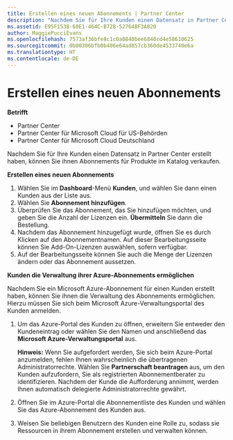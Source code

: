 ```yaml
---
title: Erstellen eines neuen Abonnements | Partner Center
description: "Nachdem Sie für Ihre Kunden einen Datensatz in Partner Center erstellt haben, können Sie ihnen Abonnements für Produkte im Katalog verkaufen."
ms.assetid: E95F1538-60E1-464C-B72B-52764BF3A820
author: MaggiePucciEvans
ms.openlocfilehash: 7573af36bfe8c1c0a0840bee6840cd4e58610625
ms.sourcegitcommit: 0b00306bfb0b406e64ad857cb360de4533740e6a
ms.translationtype: HT
ms.contentlocale: de-DE
---
```

# <a name="create-a-new-subscription"></a>Erstellen eines neuen Abonnements

**Betrifft**

-  Partner Center
-  Partner Center für Microsoft Cloud für US-Behörden
-  Partner Center für Microsoft Cloud Deutschland

Nachdem Sie für Ihre Kunden einen Datensatz in Partner Center erstellt haben, können Sie ihnen Abonnements für Produkte im Katalog verkaufen.

**Erstellen eines neuen Abonnements**

1.  Wählen Sie im **Dashboard**-Menü **Kunden**, und wählen Sie dann einen Kunden aus der Liste aus.
2.  Wählen Sie **Abonnement hinzufügen**.
3.  Überprüfen Sie das Abonnement, das Sie hinzufügen möchten, und geben Sie die Anzahl der Lizenzen ein. **Übermitteln** Sie dann die Bestellung.
4.  Nachdem das Abonnement hinzugefügt wurde, öffnen Sie es durch Klicken auf den Abonnementnamen. Auf dieser Bearbeitungsseite können Sie Add-On-Lizenzen auswählen, sofern verfügbar.
5.  Auf der Bearbeitungsseite können Sie auch die Menge der Lizenzen ändern oder das Abonnement aussetzen.

**Kunden die Verwaltung ihrer Azure-Abonnements ermöglichen**

Nachdem Sie ein Microsoft Azure-Abonnement für einen Kunden erstellt haben, können Sie ihnen die Verwaltung des Abonnements ermöglichen. Hierzu müssen Sie sich beim Microsoft Azure-Verwaltungsportal des Kunden anmelden. 

1.  Um das Azure-Portal des Kunden zu öffnen, erweitern Sie entweder den Kundeneintrag oder wählen Sie den Namen und anschließend das **Microsoft Azure-Verwaltungsportal** aus.
    
    **Hinweis:** Wenn Sie aufgefordert werden, Sie sich beim Azure-Portal anzumelden, fehlen Ihnen wahrscheinlich die übertragenen Administratorrechte. Wählen Sie **Partnerschaft beantragen** aus, um den Kunden aufzufordern, Sie als registrierten Abonnementberater zu identifizieren. Nachdem der Kunde die Aufforderung annimmt, werden Ihnen automatisch delegierte Administratorrechte gewährt. 
2.  Öffnen Sie im Azure-Portal die Abonnementliste des Kunden und wählen Sie das Azure-Abonnement des Kunden aus.
3.  Weisen Sie beliebigen Benutzern des Kunden eine Rolle zu, sodass sie Ressourcen in ihrem Abonnement erstellen und verwalten können.

 



